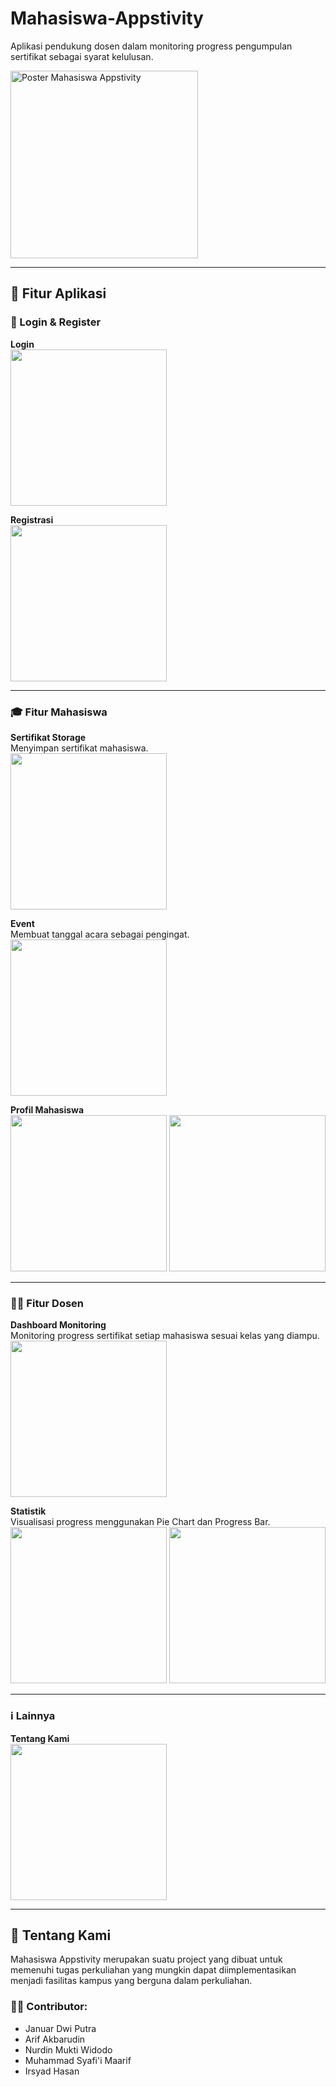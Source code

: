 # Mahasiswa-Appstivity

Aplikasi pendukung dosen dalam monitoring progress pengumpulan sertifikat sebagai syarat kelulusan.

<img width="300" alt="Poster Mahasiswa Appstivity" src="https://github.com/user-attachments/assets/b4447627-2676-4f1f-8894-898d56352f93" />

---

## 📱 Fitur Aplikasi

### 🔐 Login & Register

**Login**  
<img src="https://github.com/user-attachments/assets/66038fe1-4f2a-4efc-bcab-603a052004cf" width="250" />

**Registrasi**  
<img src="https://github.com/user-attachments/assets/d7177513-f0f2-4b30-ad00-d240ca6313e3" width="250" />

---

### 🎓 Fitur Mahasiswa

**Sertifikat Storage**  
Menyimpan sertifikat mahasiswa.  
<img src="https://github.com/user-attachments/assets/ebefbe91-1896-4fd0-b1b0-67a0fc9bf1a1" width="250" />

**Event**  
Membuat tanggal acara sebagai pengingat.  
<img src="https://github.com/user-attachments/assets/3e26bdda-53bb-4b95-b5c1-2116e50837c3" width="250" />

**Profil Mahasiswa**  
<img src="https://github.com/user-attachments/assets/89bf9813-4d1e-480f-aad5-851d02880f11" width="250" />
<img src="https://github.com/user-attachments/assets/c78dcfe8-7e61-4084-a268-a2aae121c773" width="250" />

---

### 👨‍🏫 Fitur Dosen

**Dashboard Monitoring**  
Monitoring progress sertifikat setiap mahasiswa sesuai kelas yang diampu.  
<img src="https://github.com/user-attachments/assets/de1ef77d-dca7-4c9d-90e4-3c983958cb58" width="250" />

**Statistik**  
Visualisasi progress menggunakan Pie Chart dan Progress Bar.  
<img src="https://github.com/user-attachments/assets/a297714f-bce9-42e0-a489-bdc856723d6b" width="250" />
<img src="https://github.com/user-attachments/assets/0e2ebd00-a7b2-4deb-b83b-3f687277a568" width="250" />

---

### ℹ️ Lainnya

**Tentang Kami**  
<img src="https://github.com/user-attachments/assets/236b8a12-8088-4290-9104-05cbd8c57c12" width="250" />

---

## 👥 Tentang Kami

Mahasiswa Appstivity merupakan suatu project yang dibuat untuk memenuhi tugas perkuliahan yang mungkin dapat diimplementasikan menjadi fasilitas kampus yang berguna dalam perkuliahan.

### 👨‍💻 Contributor:
- Januar Dwi Putra
- Arif Akbarudin
- Nurdin Mukti Widodo
- Muhammad Syafi'i Maarif
- Irsyad Hasan
